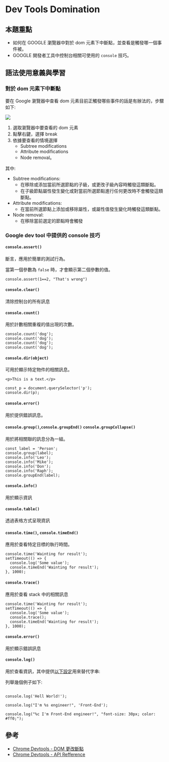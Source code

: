 # Dev Tools Domination

## 本題重點

- 如何在 GOOGLE 瀏覽器中對於 dom 元素下中斷點，並查看是觸發哪一個事件被。
- GOOGLE 開發者工具中控制台相關可使用的 `console` 技巧。

## 語法使用意義與學習

### 對於 dom 元素下中斷點

要在 Google 瀏覽器中查看 dom 元素目前正觸發哪些事件的話是有辦法的，步驟如下:

![](https://i.imgur.com/5qLvw8P.png)

1. 選取瀏覽器中要查看的 dom 元素
2. 點擊右鍵，選擇 break
3. 依據要查看的情境選擇
   -  Subtree modifications 
   -  Attribute modifications
   -  Node removal。

其中:

- Subtree modifications: 
  - 在移除或添加當前所選節點的子級，或更改子級內容時觸發這類斷點。
  - 在子級節點屬性發生變化或對當前所選節點進行任何更改時不會觸發這類斷點。
- Attribute modifications:
  - 在當前所選節點上添加或移除屬性，或屬性值發生變化時觸發這類斷點。
- Node removal: 
  - 在移除當前選定的節點時會觸發


### Google dev tool 中提供的 console 技巧

#### `console.assert()`

斷言，應用於簡單的測試行為。

當第一個參數為 `false` 時，才會顯示第二個參數的值。

```javascript=
console.assert(1==2, "That's wrong")
```

#### `console.clear()`

清除控制台的所有訊息

#### `console.count()`

用於計數相關重複的值出現的次數。

```javascript=
console.count('dog');
console.count('dog');
console.count('dog');
console.count('dog');
```

#### `console.dir(object)`

可用於顯示特定物件的相關訊息。

```htmlmixed=
<p>This is a text.</p>
```

```javascript=
const p = document.querySelector('p');
console.dir(p);
```

#### `console.error()`

用於提供錯誤訊息。

#### `console.group()`,`console.groupEnd()` `console.groupCollapse()`

用於將相關聯的訊息分為一組。

```javascript=
const label = 'Person';
console.group(label);
console.info('Leo');
console.info('Mike');
console.info('Don');
console.info('Raph');
console.groupEnd(label);
```

#### `console.info()`

用於顯示資訊

#### `console.table()`

透過表格方式呈現資訊

#### `console.time()`, `console.timeEnd()`

應用於查看特定目標的執行時間。

```javascript=
console.time('Wainting for result');
setTimeout(() => {
  console.log('Some value');
  console.timeEnd('Wainting for result');
}, 1000);
```

#### `console.trace()`

應用於查看 stack 中的相關訊息
```javascript=
console.time('Wainting for result');
setTimeout(() => {
  console.log('Some value');
  console.trace();
  console.timeEnd('Wainting for result');
}, 1000);
```

#### `console.error()`

用於顯示錯誤訊息

#### `console.log()`

用於查看資訊，其中提供[以下設定](https://developers.google.com/web/tools/chrome-devtools/console/console-write#%E5%AD%97%E7%AC%A6%E4%B8%B2%E6%9B%BF%E4%BB%A3%E5%92%8C%E6%A0%BC%E5%BC%8F%E8%A8%AD%E7%BD%AE)用來替代字串:

列舉幾個例子如下:

```javascript=

console.log('Hell World!');

console.log("I'm %s engineer!", 'Front-End');

console.log("%c I'm Front-End engineer!", "font-size: 30px; color: #ff0;");

```


## 參考

- [Chrome Devtools - DOM 更改斷點](https://developers.google.com/web/tools/chrome-devtools/javascript/breakpoints?hl=zh-cn#dom)
- [Chrome Devtools - API Refference](https://developers.google.com/web/tools/chrome-devtools/console/console-write#string_substitution_and_formatting)
